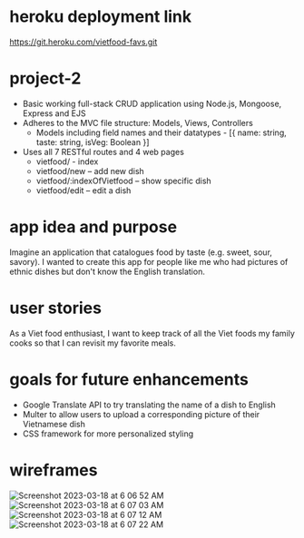 # heroku deployment link
https://git.heroku.com/vietfood-favs.git

# project-2
- Basic working full-stack CRUD application using Node.js, Mongoose, Express and EJS
- Adheres to the MVC file structure: Models, Views, Controllers
  -  Models including field names and their datatypes - [{ name: string, taste: string, isVeg: Boolean }]
- Uses all 7 RESTful routes and 4 web pages
  -  vietfood/ - index
  -  vietfood/new – add new dish
  -  vietfood/:indexOfVietfood – show specific dish
  -  vietfood/edit – edit a dish

# app idea and purpose
Imagine an application that catalogues food by taste (e.g. sweet, sour, savory). I wanted to create this app for people like me who had pictures of ethnic dishes but don't know the English translation.

# user stories
As a Viet food enthusiast, I want to keep track of all the Viet foods my family cooks so that I can revisit my favorite meals.

# goals for future enhancements
- Google Translate API to try translating the name of a dish to English
- Multer to allow users to upload a corresponding picture of their Vietnamese dish
- CSS framework for more personalized styling

# wireframes
![Screenshot 2023-03-18 at 6 06 52 AM](https://user-images.githubusercontent.com/119901745/226108228-722f59a7-2352-41aa-83a9-fac3d859cc0d.png)
![Screenshot 2023-03-18 at 6 07 03 AM](https://user-images.githubusercontent.com/119901745/226108234-48b25776-7e26-436c-a4d1-1107ea32f474.png)
![Screenshot 2023-03-18 at 6 07 12 AM](https://user-images.githubusercontent.com/119901745/226108258-df5b52c9-c4ed-4e39-b721-35191104147a.png)
![Screenshot 2023-03-18 at 6 07 22 AM](https://user-images.githubusercontent.com/119901745/226108263-5e4a185d-316e-4e2c-8a02-3b2848a6efa8.png)
